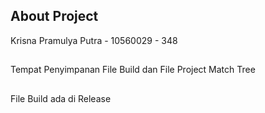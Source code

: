 ## About Project
Krisna Pramulya Putra - 10560029 - 348
##
Tempat Penyimpanan File Build dan File Project Match Tree
##
File Build ada di Release
